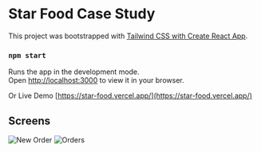 # Star Food Case Study

This project was bootstrapped with [Tailwind CSS with Create React App](https://tailwindcss.com/docs/guides/create-react-app).
### `npm start`

Runs the app in the development mode.\
Open [http://localhost:3000](http://localhost:3000) to view it in your browser.

Or Live Demo [https://star-food.vercel.app/](https://star-food.vercel.app/)
## Screens

![New Order](https://github.com/selimatac/star-food/tree/master/src/assets/screens/new-order.jpg)
![Orders](https://github.com/selimatac/star-food/tree/master/src/assets/screens/orders.jpg)
